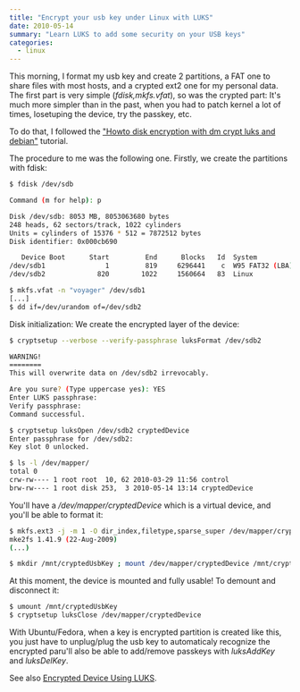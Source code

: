 ```yaml
---
title: "Encrypt your usb key under Linux with LUKS"
date: 2010-05-14
summary: "Learn LUKS to add some security on your USB keys"
categories:
  - linux
---
```


This morning, I format my usb key and create 2 partitions, a FAT one to share files with most hosts, and a crypted ext2 one for my personal data. The first part is very simple (*fdisk,mkfs.vfat*), so was the crypted part: It's much more simpler than in the past, when you had to patch kernel a lot of times, losetuping the device, try the passkey, etc.

To do that, I followed the ["Howto disk encryption with dm crypt luks and debian"](http://www.hermann-uwe.de/blog/howto-disk-encryption-with-dm-crypt-luks-and-debian) tutorial.

The procedure to me was the following one. Firstly, we create the partitions with fdisk:

```sh
$ fdisk /dev/sdb

Command (m for help): p

Disk /dev/sdb: 8053 MB, 8053063680 bytes
248 heads, 62 sectors/track, 1022 cylinders
Units = cylinders of 15376 * 512 = 7872512 bytes
Disk identifier: 0x000cb690

   Device Boot      Start         End      Blocks   Id  System
/dev/sdb1               1         819     6296441    c  W95 FAT32 (LBA)
/dev/sdb2             820        1022     1560664   83  Linux

$ mkfs.vfat -n "voyager" /dev/sdb1
[...]
$ dd if=/dev/urandom of=/dev/sdb2
```

Disk initialization: We create the encrypted layer of the device:

```sh
$ cryptsetup --verbose --verify-passphrase luksFormat /dev/sdb2

WARNING!
========
This will overwrite data on /dev/sdb2 irrevocably.

Are you sure? (Type uppercase yes): YES
Enter LUKS passphrase: 
Verify passphrase: 
Command successful.

$ cryptsetup luksOpen /dev/sdb2 cryptedDevice
Enter passphrase for /dev/sdb2: 
Key slot 0 unlocked.

$ ls -l /dev/mapper/
total 0
crw-rw---- 1 root root  10, 62 2010-03-29 11:56 control
brw-rw---- 1 root disk 253,  3 2010-05-14 13:14 cryptedDevice
```

You'll have a */dev/mapper/cryptedDevice* which is a virtual device, and you'll be able to format it:

```sh
$ mkfs.ext3 -j -m 1 -O dir_index,filetype,sparse_super /dev/mapper/cryptedDevice 
mke2fs 1.41.9 (22-Aug-2009)
(...)

$ mkdir /mnt/cryptedUsbKey ; mount /dev/mapper/cryptedDevice /mnt/cryptedUsbKey
```

At this moment, the device is mounted and fully usable!
To demount and disconnect it:

```sh
$ umount /mnt/cryptedUsbKey
$ cryptsetup luksClose /dev/mapper/cryptedDevice
```

With Ubuntu/Fedora, when a key is encrypted partition is created like this, you just have to unplug/plug the usb key to automaticaly recognize the encrypted paru'll also be able to add/remove passkeys with *luksAddKey* and *luksDelKey*.

See also [Encrypted Device Using LUKS](http://www.saout.de/tikiwiki/tiki-index.php?page=EncryptedDeviceUsingLUKS).
